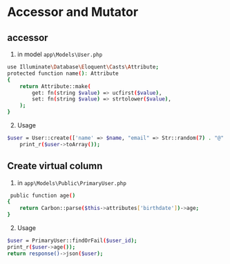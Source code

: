 # Accessor and Mutator

## accessor

1. in model `app\Models\User.php`

```bash
use Illuminate\Database\Eloquent\Casts\Attribute;
protected function name(): Attribute
{
    return Attribute::make(
        get: fn(string $value) => ucfirst($value),
        set: fn(string $value) => strtolower($value),
    );
}
```

2. Usage

```bash
$user = User::create(['name' => $name, "email" => Str::random(7) . "@" . Str::random(7) . ".com", "password" => Str::random(5)]);
    print_r($user->toArray());
```

## Create virtual column

1. in `app\Models\Public\PrimaryUser.php`

```bash
 public function age()
{
    return Carbon::parse($this->attributes['birthdate'])->age;
}
```

2. Usage

```bash
$user = PrimaryUser::findOrFail($user_id);
print_r($user->age());
return response()->json($user);
```
